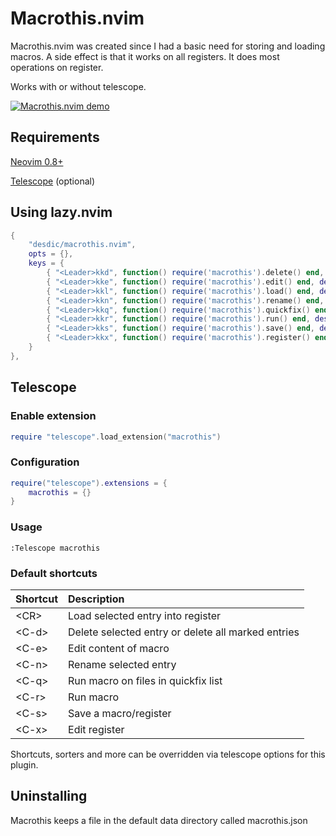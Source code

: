 # Macrothis.nvim

Macrothis.nvim was created since I had a basic need for storing and loading macros. A side effect is that it works on all registers. It does most operations on register.

Works with or without telescope.

[![Macrothis.nvim demo](https://img.youtube.com/vi/d2uj8uP80OE/0.jpg)](https://www.youtube.com/watch?v=d2uj8uP80OE "Macrothis.nvim demo")

## Requirements

[Neovim 0.8+](https://github.com/neovim/neovim)

[Telescope](https://github.com/nvim-telescope/telescope.nvim) (optional)


## Using lazy.nvim
```lua
{
    "desdic/macrothis.nvim",
    opts = {},
    keys = {
        { "<Leader>kkd", function() require('macrothis').delete() end, desc = "delete" },
        { "<Leader>kke", function() require('macrothis').edit() end, desc = "edit" },
        { "<Leader>kkl", function() require('macrothis').load() end, desc = "load" },
        { "<Leader>kkn", function() require('macrothis').rename() end, desc = "rename" },
        { "<Leader>kkq", function() require('macrothis').quickfix() end, desc = "run macro on all files in quickfix" },
        { "<Leader>kkr", function() require('macrothis').run() end, desc = "run macro" },
        { "<Leader>kks", function() require('macrothis').save() end, desc = "save" }
        { "<Leader>kkx", function() require('macrothis').register() end, desc = "edit register" }
    }
},
```

## Telescope

### Enable extension

```lua
require "telescope".load_extension("macrothis")
```

### Configuration

```lua
require("telescope").extensions = {
    macrothis = {}
}
```

### Usage

```
:Telescope macrothis
```

### Default shortcuts

| Shortcut | Description |
| :--- | :--- |
| &lt;CR&gt; | Load selected entry into register |
| &lt;C-d&gt; | Delete selected entry or delete all marked entries |
| &lt;C-e&gt; | Edit content of macro |
| &lt;C-n&gt; | Rename selected entry |
| &lt;C-q&gt; | Run macro on files in quickfix list |
| &lt;C-r&gt; | Run macro |
| &lt;C-s&gt; | Save a macro/register |
| &lt;C-x&gt; | Edit register |

Shortcuts, sorters and more can be overridden via telescope options for this plugin.

## Uninstalling

Macrothis keeps a file in the default data directory called macrothis.json
